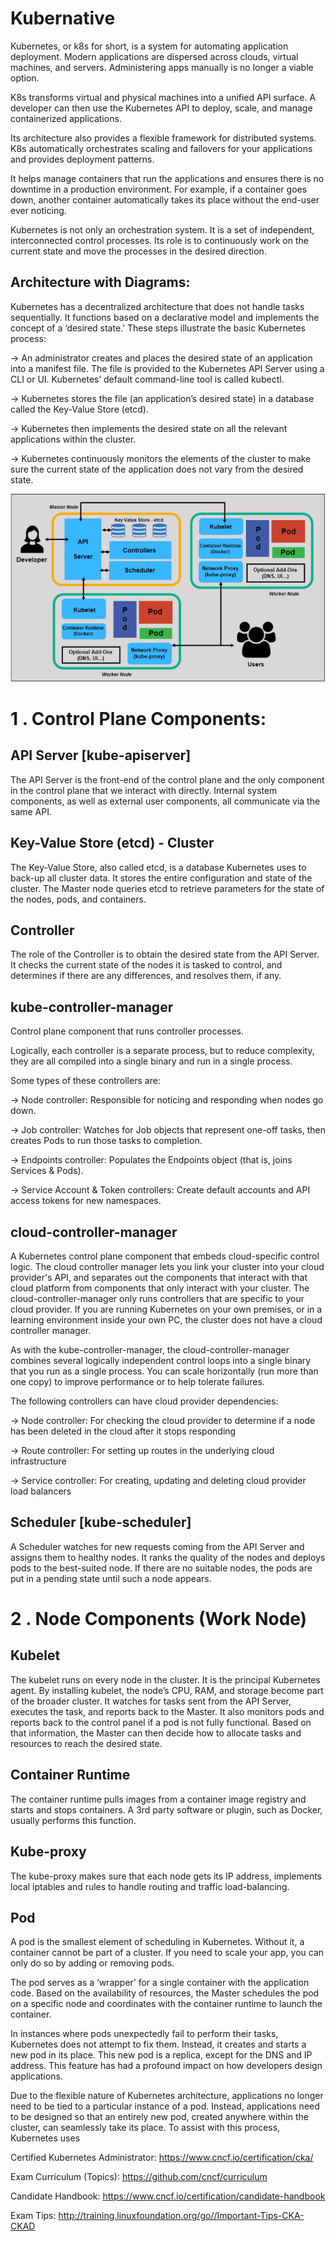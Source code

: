 # Kubernative

Kubernetes, or k8s for short, is a system for automating application deployment. Modern applications are dispersed across clouds, virtual machines, and servers. Administering apps manually is no longer a viable option.

K8s transforms virtual and physical machines into a unified API surface. A developer can then use the Kubernetes API to deploy, scale, and manage containerized applications.

Its architecture also provides a flexible framework for distributed systems. K8s automatically orchestrates scaling and failovers for your applications and provides deployment patterns.

It helps manage containers that run the applications and ensures there is no downtime in a production environment. For example, if a container goes down, another container automatically takes its place without the end-user ever noticing.

Kubernetes is not only an orchestration system. It is a set of independent, interconnected control processes. Its role is to continuously work on the current state and move the processes in the desired direction.

## Architecture with Diagrams: 

Kubernetes has a decentralized architecture that does not handle tasks sequentially. It functions based on a declarative model and implements the concept of a ‘desired state.’ These steps illustrate the basic Kubernetes process:

-> An administrator creates and places the desired state of an application into a manifest file.
The file is provided to the Kubernetes API Server using a CLI or UI. Kubernetes’ default command-line tool is called kubectl. 

-> Kubernetes stores the file (an application’s desired state) in a database called the Key-Value Store (etcd).

-> Kubernetes then implements the desired state on all the relevant applications within the cluster.

-> Kubernetes continuously monitors the elements of the cluster to make sure the current state of the application does not vary from the desired state.

![ScreenShot](https://github.com/kumarrkslinux/kubernative/blob/main/Architecture%20with%20Diagrams.PNG)

# 1 . Control Plane Components: 
  ## API Server [kube-apiserver]
The API Server is the front-end of the control plane and the only component in the control plane that we interact with directly. Internal system components, as well as external user components, all communicate via the same API.

  ## Key-Value Store (etcd) - Cluster
The Key-Value Store, also called etcd, is a database Kubernetes uses to back-up all cluster data. It stores the entire configuration and state of the cluster. The Master node queries etcd to retrieve parameters for the state of the nodes, pods, and containers.

  ## Controller
The role of the Controller is to obtain the desired state from the API Server. It checks the current state of the nodes it is tasked to control, and determines if there are any differences, and resolves them, if any.

  ## kube-controller-manager
Control plane component that runs controller processes.

Logically, each controller is a separate process, but to reduce complexity, they are all compiled into a single binary and run in a single process.

Some types of these controllers are:

-> Node controller: Responsible for noticing and responding when nodes go down.

-> Job controller: Watches for Job objects that represent one-off tasks, then creates Pods to run those tasks to completion.

-> Endpoints controller: Populates the Endpoints object (that is, joins Services & Pods).

-> Service Account & Token controllers: Create default accounts and API access tokens for new namespaces.

  ## cloud-controller-manager
A Kubernetes control plane component that embeds cloud-specific control logic. The cloud controller manager lets you link your cluster into your cloud provider's API, and separates out the components that interact with that cloud platform from components that only interact with your cluster.
The cloud-controller-manager only runs controllers that are specific to your cloud provider. If you are running Kubernetes on your own premises, or in a learning environment inside your own PC, the cluster does not have a cloud controller manager.

As with the kube-controller-manager, the cloud-controller-manager combines several logically independent control loops into a single binary that you run as a single process. You can scale horizontally (run more than one copy) to improve performance or to help tolerate failures.

The following controllers can have cloud provider dependencies:

-> Node controller: For checking the cloud provider to determine if a node has been deleted in the cloud after it stops responding

-> Route controller: For setting up routes in the underlying cloud infrastructure

-> Service controller: For creating, updating and deleting cloud provider load balancers

## Scheduler [kube-scheduler]
A Scheduler watches for new requests coming from the API Server and assigns them to healthy nodes. It ranks the quality of the nodes and deploys pods to the best-suited node. If there are no suitable nodes, the pods are put in a pending state until such a node appears.

# 2 . Node Components (Work Node)

  ## Kubelet
The kubelet runs on every node in the cluster. It is the principal Kubernetes agent. By installing kubelet, the node’s CPU, RAM, and storage become part of the broader cluster. It watches for tasks sent from the API Server, executes the task, and reports back to the Master. It also monitors pods and reports back to the control panel if a pod is not fully functional. Based on that information, the Master can then decide how to allocate tasks and resources to reach the desired state.

  ## Container Runtime
The container runtime pulls images from a container image registry and starts and stops containers. A 3rd party software or plugin, such as Docker, usually performs this function.

 ## Kube-proxy
The kube-proxy makes sure that each node gets its IP address, implements local iptables and rules to handle routing and traffic load-balancing.

 ## Pod
A pod is the smallest element of scheduling in Kubernetes. Without it, a container cannot be part of a cluster. If you need to scale your app, you can only do so by adding or removing pods.

The pod serves as a ‘wrapper’ for a single container with the application code. Based on the availability of resources, the Master schedules the pod on a specific node and coordinates with the container runtime to launch the container.

In instances where pods unexpectedly fail to perform their tasks, Kubernetes does not attempt to fix them. Instead, it creates and starts a new pod in its place. This new pod is a replica, except for the DNS and IP address. This feature has had a profound impact on how developers design applications.

Due to the flexible nature of Kubernetes architecture, applications no longer need to be tied to a particular instance of a pod. Instead, applications need to be designed so that an entirely new pod, created anywhere within the cluster, can seamlessly take its place. To assist with this process, Kubernetes uses

Certified Kubernetes Administrator: https://www.cncf.io/certification/cka/

Exam Curriculum (Topics): https://github.com/cncf/curriculum

Candidate Handbook: https://www.cncf.io/certification/candidate-handbook

Exam Tips: http://training.linuxfoundation.org/go//Important-Tips-CKA-CKAD

